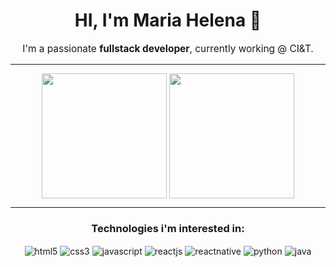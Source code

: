 <div align="center">
    <h1>HI, I'm Maria Helena 👋</h1>
    <p style="font-size: 1.1em">
        I'm a passionate <b>fullstack developer</b>, currently working @ CI&T. </p>
    <hr>
<img height=200 align="center" src="https://github-readme-stats.vercel.app/api?username=MariaCHelena&show_icons=true&theme=defaukt&text_color=fff&title_color=fff&rank_icon=github&bg_color=0.5,e96443,904e95&icon_color=fff&hide_border=true" />
<img height=200 align="center" src="https://github-readme-stats.vercel.app/api/top-langs/?username=MariaCHelena&size_weight=0.5&count_weight=0.5&layout=donut&text_color=fff&title_color=fff&bg_color=0.5,904e95,e96443&hide_border=true">
<hr>
    <h3>Technologies i'm interested in:</h3>
    <div>
        <img align="center" alt="html5" src="https://img.shields.io/badge/HTML5-E34F26?style=for-the-badge&logo=html5&logoColor=white">
        <img align="center" alt="css3" src="https://img.shields.io/badge/CSS3-1572B6?style=for-the-badge&logo=css3&logoColor=white">
        <img align="center" alt="javascript" src="https://img.shields.io/badge/JavaScript-F7DF1E?style=for-the-badge&logo=javascript&logoColor=black">
        <img align="center" alt="reactjs" src="https://img.shields.io/badge/React-20232A?style=for-the-badge&logo=react&logoColor=61DAFB">
        <img align="center" alt="reactnative" src="https://img.shields.io/badge/React_Native-20232A?style=for-the-badge&logo=react&logoColor=61DAFB">
        <img align="center" alt="python" src="https://img.shields.io/badge/Python-14354C?style=for-the-badge&logo=python&logoColor=white">
        <img align="center" alt="java" src="https://img.shields.io/badge/Java-ED8B00?style=for-the-badge&logo=openjdk&logoColor=white">
    </div>
</div>

